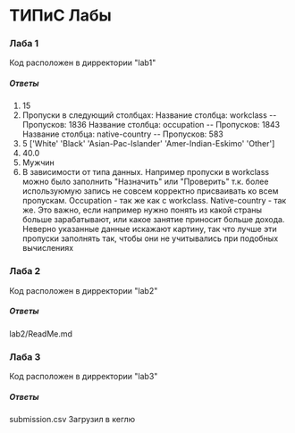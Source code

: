 # ТИПиС Лабы
### Лаба 1

Код расположен в дирректории "lab1"

##### Ответы

1. 15
2. Пропуски в следующий столбцах:
Название столбца:  workclass -- Пропусков:  1836
Название столбца:  occupation -- Пропусков:  1843
Название столбца:  native-country -- Пропусков:  583
3. 5
['White' 'Black' 'Asian-Pac-Islander' 'Amer-Indian-Eskimo' 'Other']
4. 40.0
5. Мужчин
6. В зависимости от типа данных. Например пропуски в workclass можно было заполнить "Назначить" или "Проверить" т.к. более используюмую запись не совсем корректно присваивать ко всем пропускам. Occupation - так же как с workclass. Native-country - так же. Это важно, если например нужно понять из какой страны больше зарабатывают, или какое занятие приносит больше дохода. Неверно указанные данные искажают картину, так что лучше эти пропуски заполнять так, чтобы они не учитывались при подобных вычислениях

### Лаба 2

Код расположен в дирректории "lab2"

##### Ответы

lab2/ReadMe.md

### Лаба 3

Код расположен в дирректории "lab3"

##### Ответы

submission.csv
Загрузил в кеглю
